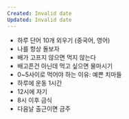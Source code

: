 ```yaml
---
Created: Invalid date
Updated: Invalid date
---
```

- 하루 단어 10개 외우기 (중국어, 영어)
- 나를 항상 돌보자
- 배가 고프지 않으면 먹지 않는다
- 배고픈건 아닌데 먹고 싶으면 물마시기
- 0~5사이로 먹어야 하는 이유: 예쁜 치마들
- 하루에 운동 1시간
- 12시에 자기
- 8시 이후 금식
- 다음날 출근이면 금주
